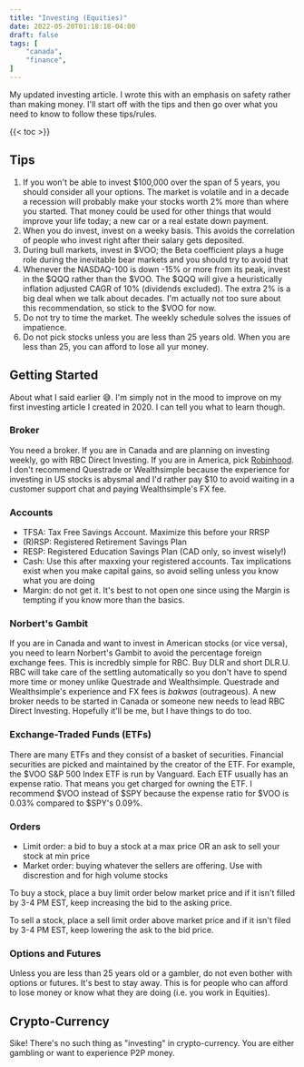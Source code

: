 ```yaml
---
title: "Investing (Equities)"
date: 2022-05-20T01:18:18-04:00
draft: false
tags: [
    "canada",
    "finance",
]
---
```


My updated investing article. I wrote this with an emphasis on safety rather than making money.
I'll start off with the tips and then go over what you need to know to follow these tips/rules.

{{< toc >}}

## Tips

1. If you won't be able to invest $100,000 over the span of 5 years, you should consider all your options. The market is volatile and in a decade a recession will probably make your stocks worth 2% more than where you started. That money could be used for other things that would improve your life today; a new car or a real estate down payment.
2. When you do invest, invest on a weeky basis. This avoids the correlation of people who invest right after their salary gets deposited.
3. During bull markets, invest in $VOO; the Beta coefficient plays a huge role during the inevitable bear markets and you should try to avoid that
4. Whenever the NASDAQ-100 is down -15% or more from its peak, invest in the $QQQ rather than the $VOO. The $QQQ will give a heuristically inflation adjusted CAGR of 10% (dividends excluded). The extra 2% is a big deal when we talk about decades. I'm actually not too sure about this recommendation, so stick to the $VOO for now.
5. Do not try to time the market. The weekly schedule solves the issues of impatience.
6. Do not pick stocks unless you are less than 25 years old. When you are less than 25, you can afford to lose all yur money.

## Getting Started

About what I said earlier 😅. I'm simply not in the mood to improve on my first investing article I created in 2020.
I can tell you what to learn though.

### Broker

You need a broker. If you are in Canada and are planning on investing weekly, go with RBC Direct Investing.
If you are in America, pick [Robinhood](https://robinhood.com/). I don't recommend Questrade or Wealthsimple because the experience for investing in US stocks is abysmal and I'd rather pay $10 to avoid waiting in a customer support chat and paying Wealthsimple's FX fee.

### Accounts

- TFSA: Tax Free Savings Account. Maximize this before your RRSP
- (R)RSP: Registered Retirement Savings Plan
- RESP: Registered Education Savings Plan (CAD only, so invest wisely!)
- Cash: Use this after maxxing your registered accounts. Tax implications exist when you make capital gains, so avoid selling unless you know what you are doing
- Margin: do not get it. It's best to not open one since using the Margin is tempting if you know more than the basics.

### Norbert's Gambit

If you are in Canada and want to invest in American stocks (or vice versa), you need to learn Norbert's Gambit to avoid the percentage foreign exchange fees. This is incredbly simple for RBC. Buy DLR and short DLR.U. RBC will take care of the settling automatically so you don't have to spend more time or money unlike Questrade and Wealthsimple. Questrade and Wealthsimple's experience and FX fees is *bakwas* (outrageous). A new broker needs to be started in Canada or someone new needs to lead RBC Direct Investing. Hopefully it'll be me, but I have things to do too.

### Exchange-Traded Funds (ETFs)

There are many ETFs and they consist of a basket of securities. Financial securities are picked and maintained by the creator of the ETF. For example, the $VOO S&P 500 Index ETF is run by Vanguard. Each ETF usually has an expense ratio. That means you get charged for owning the ETF. I recommend $VOO instead of $SPY because the expense ratio for $VOO is  0.03% compared to $SPY's 0.09%.

### Orders

- Limit order: a bid to buy a stock at a max price OR an ask to sell your stock at min price
- Market order: buying whatever the sellers are offering. Use with discrestion and for high volume stocks

To buy a stock, place a buy limit order below market price and if it isn't filled by 3-4 PM EST, keep increasing the bid to the asking price.

To sell a stock, place a sell limit order above market price and if it isn't filed by 3-4 PM EST, keep lowering the ask to the bid price.

### Options and Futures

Unless you are less than 25 years old or a gambler, do not even bother with options or futures. It's best to stay away. This is for people who can afford to lose money or know what they are doing (i.e. you work in Equities).

## Crypto-Currency

Sike! There's no such thing as "investing" in crypto-currency. You are either gambling or want to experience P2P money.
